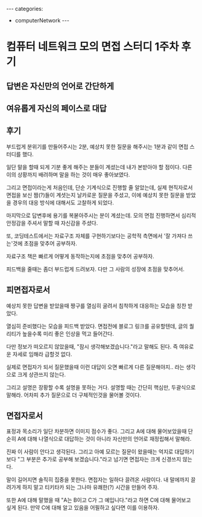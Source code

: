 ​---
categories:

- computerNetwork
  ​---

# 컴퓨터 네트워크 모의 면접 스터디 1주차 후기

## 답변은 자신만의 언어로 간단하게

## 여유롭게 자신의 페이스로 대답

## 후기

부드럽게 분위기를 만들어주시는 2분, 예상치 못한 질문을 해주시는 1분과 같이 면접 스터디를 했다.

일단 말을 할때 되게 기분 좋게 해주는 분들이 계셨는데 내가 본받아야 할 점이다. 다른 이의 상황까지 배려하며 말을 하는 것이 매우 좋아보였다.

그리고 면접이라는게 처음인데, 단순 기계식으로 진행할 줄 알았는데, 실제 현직자로서 면접을 보신 짬(?)들이 계셧는지 날카로운 질문을 주셨고, 이에 예상치 못한 질문을 받았을 경우의 대응 방식에 대해서도 고찰하게 되었다.

마지막으로 답변후에 용기를 복볻아주시는 분이 계셨는데. 모의 면접 진행하면서 심리적 안정감을 주셔서 말할 때 자신감을 주셨다.

또, 코딩테스트에서는 자료구조 자체를 구현하기보다는 공학적 측면에서 '잘 가져다 쓰는'것에 초점을 맞추어 공부하자.

자료구조 책은 빠르게 어떻게 동작하는지에 초점을 맞추어 공부하자.

피드백을 줄때는 좀더 부드럽게 드려보자. 다만 그 사람의 성장에 초점을 맞추어서.

## 피면접자로서

예상치 못한 답변을 받았을때 짱구를 열심히 굴려서 침착하게 대응하는 모습을 칭찬 받았다.

열심히 준비했다는 모습을 피드백 받았다. 면접전에 블로그 링크를 공유할텐데, 글의 퀄리티가 높을수록 미리 좋은 인상을 먹고 들어간다.

다만 정보가 떠오르지 않았을때, "잠시 생각해보겠습니다."라고 말해도 된다. 즉 여유로운 자세로 임해라 급할것 없다.

실제로 면접자가 되서 질문했을때 이런 대답이 오면 빠르게 다른 질문해야지.. 라는 생각으로 크게 상관쓰지 않는다.

그리고 설명은 장황할 수록 설명을 못하는 거다. 설명할 때는 간단히 핵심만, 두괄식으로 말해라. 어차피 추가 질문으로 더 구체적인것을 물어볼 것이다.

## 면접자로서

표정과 목소리가 일단 차분하면 이미지 점수가 좋다. 그리고 A에 대해 물어보았을때 단순히 A에 대해 나열식으로 대답하는 것이 아니라 자신만의 언어로 재정립해서 말해라.

진짜 이 사람이 안다고 생각된다. 그리고 아예 모르는 질문이 왔을때는 억지로 대답하기 보다 "그 부분은 추가로 공부해 보겠습니다."라고 넘기면 면접자는 크게 신경쓰지 않는다.

말이 길어지면 솔직히 집중을 못한다. 면접자는 일하다 끌려온 사람이다. 내 말에까지 끌려가게 하지 말고 티키타카 되는 그나마 유쾌한(?) 시간을 만들어 주자.

또한 A에 대해 말했을 때 "A는 B이고 C가 그 예입니다."라고 하면 C에 대해 물어보고 싶게 된다. 만약 C에 대해 알고 있음을 어필하고 싶다면 이를 이용하자.

